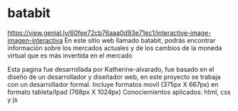 # batabit
https://view.genial.ly/60fee72cb76aaa0d93e71ec1/interactive-image-imagen-interactiva
En este sitio web llamado batabit, podrás encontrar información sobre los mercados actuales y de los cambios de la moneda virtual que es más invertida en el mercado

Esta pagina fue desarrollada por Katherine-alvarado, fue basado en el diseño de un desarrollador y diseñador web, en este proyecto se trabaja con un desarrollador formal.
Incluye formatos movil (375px X 667px) en formato tableta/Ipad (768px X 1024px) Conociemientos aplicados: html, css y js
